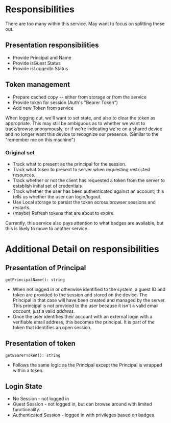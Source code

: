 # Responsibilities

There are too many within this service.  May want to focus on splitting these out.

## Presentation responsibilities
- Provide Principal and Name
- Provide isGuest Status
- Provide isLoggedIn Status

## Token management
- Prepare cached copy -- either from storage or from the service
- Provide token for session (Auth's "Bearer Token")
- Add new Token from service

When logging out, we'll want to set state, and also to clear the token as appropriate.  This may still be ambiguous as
to whether we want to track/browse anonymously, or if we're indicating we're on a shared device and no longer want this
device to recognize our presence.  (Similar to the "remember me on this machine")

### Original set

- Track what to present as the principal for the session.
- Track what token to present to server when requesting restricted resources.
- Track whether or not the client has requested a token from the server to establish initial set of credentials.
- Track whether the user has been authenticated against an account; this tells us whether the user can login/logout.
- Use Local storage to persist the token across browser sessions and restarts.
- (maybe) Refresh tokens that are about to expire.

Currently, this service also pays attention to what badges are available, but this is likely to move to another service.

# Additional Detail on responsibilities
 
## Presentation of Principal
`getPrincipalName(): string`
- When not logged in or otherwise identified to the system, a guest ID and token
are provided to the session and stored on the device.  The Principal in that case will
have been created and managed by the server. This principal is not provided to
the user because it isn't a valid email *account*, just a valid *address*.
- Once the user identifies their account with an external login with a
verifiable email address, this becomes the principal. It is part of the token that 
identifies an open session.

## Presentation of token
`getBearerToken(): string`
- Follows the same logic as the Principal except the Principal is wrapped within
a token.

## Login State
- No Session - not logged in
- Guest Session - not logged in, but can browse around with limited functionality.
- Authenticated Session - logged in with privileges based on badges.
